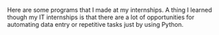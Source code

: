 Here are some programs that I made at my internships. A thing I learned though my IT internships is that there are a lot of opportunities for automating data entry or repetitive tasks just by using Python.
